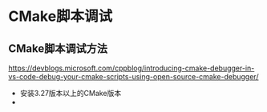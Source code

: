 # CMake脚本调试

## CMake脚本调试方法

https://devblogs.microsoft.com/cppblog/introducing-cmake-debugger-in-vs-code-debug-your-cmake-scripts-using-open-source-cmake-debugger/

* 安装3.27版本以上的CMake版本
* 
